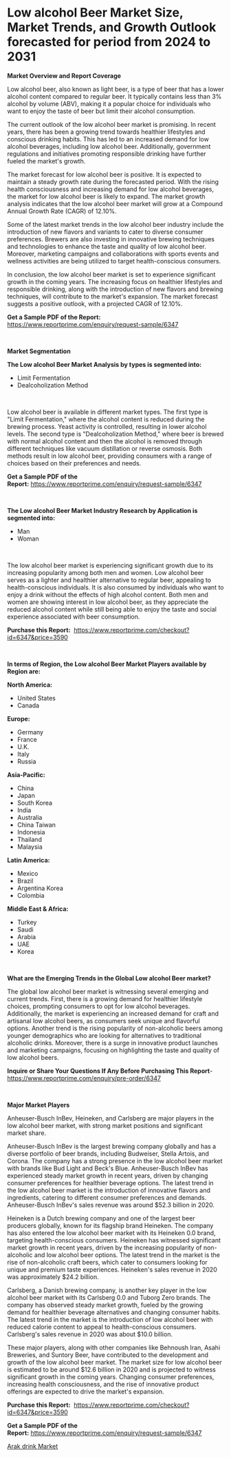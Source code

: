 <p><h1>Low alcohol Beer Market Size, Market Trends, and Growth Outlook forecasted for period from 2024 to 2031</h1></p><p><strong>Market Overview and Report Coverage</strong></p>
<p><p>Low alcohol beer, also known as light beer, is a type of beer that has a lower alcohol content compared to regular beer. It typically contains less than 3% alcohol by volume (ABV), making it a popular choice for individuals who want to enjoy the taste of beer but limit their alcohol consumption.</p><p>The current outlook of the low alcohol beer market is promising. In recent years, there has been a growing trend towards healthier lifestyles and conscious drinking habits. This has led to an increased demand for low alcohol beverages, including low alcohol beer. Additionally, government regulations and initiatives promoting responsible drinking have further fueled the market's growth.</p><p>The market forecast for low alcohol beer is positive. It is expected to maintain a steady growth rate during the forecasted period. With the rising health consciousness and increasing demand for low alcohol beverages, the market for low alcohol beer is likely to expand. The market growth analysis indicates that the low alcohol beer market will grow at a Compound Annual Growth Rate (CAGR) of 12.10%.</p><p>Some of the latest market trends in the low alcohol beer industry include the introduction of new flavors and variants to cater to diverse consumer preferences. Brewers are also investing in innovative brewing techniques and technologies to enhance the taste and quality of low alcohol beer. Moreover, marketing campaigns and collaborations with sports events and wellness activities are being utilized to target health-conscious consumers.</p><p>In conclusion, the low alcohol beer market is set to experience significant growth in the coming years. The increasing focus on healthier lifestyles and responsible drinking, along with the introduction of new flavors and brewing techniques, will contribute to the market's expansion. The market forecast suggests a positive outlook, with a projected CAGR of 12.10%.</p></p>
<p><strong>Get a Sample PDF of the Report:</strong> <a href="https://www.reportprime.com/enquiry/request-sample/6347">https://www.reportprime.com/enquiry/request-sample/6347</a></p>
<p>&nbsp;</p>
<p><strong>Market Segmentation</strong></p>
<p><strong>The Low alcohol Beer Market Analysis by types is segmented into:</strong></p>
<p><ul><li>Limit Fermentation</li><li>Dealcoholization Method</li></ul></p>
<p>&nbsp;</p>
<p><p>Low alcohol beer is available in different market types. The first type is "Limit Fermentation," where the alcohol content is reduced during the brewing process. Yeast activity is controlled, resulting in lower alcohol levels. The second type is "Dealcoholization Method," where beer is brewed with normal alcohol content and then the alcohol is removed through different techniques like vacuum distillation or reverse osmosis. Both methods result in low alcohol beer, providing consumers with a range of choices based on their preferences and needs.</p></p>
<p><strong>Get a Sample PDF of the Report:</strong>&nbsp;<a href="https://www.reportprime.com/enquiry/request-sample/6347">https://www.reportprime.com/enquiry/request-sample/6347</a></p>
<p>&nbsp;</p>
<p><strong>The Low alcohol Beer Market Industry Research by Application is segmented into:</strong></p>
<p><ul><li>Man</li><li>Woman</li></ul></p>
<p>&nbsp;</p>
<p><p>The low alcohol beer market is experiencing significant growth due to its increasing popularity among both men and women. Low alcohol beer serves as a lighter and healthier alternative to regular beer, appealing to health-conscious individuals. It is also consumed by individuals who want to enjoy a drink without the effects of high alcohol content. Both men and women are showing interest in low alcohol beer, as they appreciate the reduced alcohol content while still being able to enjoy the taste and social experience associated with beer consumption.</p></p>
<p><strong>Purchase this Report:</strong>&nbsp; <a href="https://www.reportprime.com/checkout?id=6347&price=3590">https://www.reportprime.com/checkout?id=6347&price=3590</a></p>
<p>&nbsp;</p>
<p><strong>In terms of Region, the Low alcohol Beer Market Players available by Region are:</strong></p>
<p>
    <p> <strong> North America: </strong>
        <ul>
            <li>United States</li>
            <li>Canada</li>
        </ul>
        </p> 
    <p> <strong> Europe: </strong>
        <ul>
            <li>Germany</li>
            <li>France</li>
            <li>U.K.</li>
            <li>Italy</li>
            <li>Russia</li>
        </ul>
        </p> 
    <p> <strong> Asia-Pacific: </strong>
        <ul>
            <li>China</li>
            <li>Japan</li>
            <li>South Korea</li>
            <li>India</li>
            <li>Australia</li>
            <li>China Taiwan</li>
            <li>Indonesia</li>
            <li>Thailand</li>
            <li>Malaysia</li>
        </ul>
        </p> 
    <p> <strong> Latin America: </strong>
        <ul>
            <li>Mexico</li>
            <li>Brazil</li>
            <li>Argentina Korea</li>
            <li>Colombia</li>
        </ul>
        </p> 
    <p> <strong> Middle East & Africa: </strong>
        <ul>
            <li>Turkey</li>
            <li>Saudi</li>
            <li>Arabia</li>
            <li>UAE</li>
            <li>Korea</li>
        </ul>
    </p>
    </p>
<p>&nbsp;</p>
<p><strong>What are the Emerging Trends in the Global Low alcohol Beer market?</strong></p>
<p><p>The global low alcohol beer market is witnessing several emerging and current trends. First, there is a growing demand for healthier lifestyle choices, prompting consumers to opt for low alcohol beverages. Additionally, the market is experiencing an increased demand for craft and artisanal low alcohol beers, as consumers seek unique and flavorful options. Another trend is the rising popularity of non-alcoholic beers among younger demographics who are looking for alternatives to traditional alcoholic drinks. Moreover, there is a surge in innovative product launches and marketing campaigns, focusing on highlighting the taste and quality of low alcohol beers.</p></p>
<p><strong>Inquire or Share Your Questions If Any Before Purchasing This Report</strong>- <a href="https://www.reportprime.com/enquiry/pre-order/6347">https://www.reportprime.com/enquiry/pre-order/6347</a></p>
<p>&nbsp;</p>
<p><strong>Major Market Players</strong></p>
<p><p>Anheuser-Busch InBev, Heineken, and Carlsberg are major players in the low alcohol beer market, with strong market positions and significant market share.</p><p>Anheuser-Busch InBev is the largest brewing company globally and has a diverse portfolio of beer brands, including Budweiser, Stella Artois, and Corona. The company has a strong presence in the low alcohol beer market with brands like Bud Light and Beck's Blue. Anheuser-Busch InBev has experienced steady market growth in recent years, driven by changing consumer preferences for healthier beverage options. The latest trend in the low alcohol beer market is the introduction of innovative flavors and ingredients, catering to different consumer preferences and demands. Anheuser-Busch InBev's sales revenue was around $52.3 billion in 2020.</p><p>Heineken is a Dutch brewing company and one of the largest beer producers globally, known for its flagship brand Heineken. The company has also entered the low alcohol beer market with its Heineken 0.0 brand, targeting health-conscious consumers. Heineken has witnessed significant market growth in recent years, driven by the increasing popularity of non-alcoholic and low alcohol beer options. The latest trend in the market is the rise of non-alcoholic craft beers, which cater to consumers looking for unique and premium taste experiences. Heineken's sales revenue in 2020 was approximately $24.2 billion.</p><p>Carlsberg, a Danish brewing company, is another key player in the low alcohol beer market with its Carlsberg 0.0 and Tuborg Zero brands. The company has observed steady market growth, fueled by the growing demand for healthier beverage alternatives and changing consumer habits. The latest trend in the market is the introduction of low alcohol beer with reduced calorie content to appeal to health-conscious consumers. Carlsberg's sales revenue in 2020 was about $10.0 billion.</p><p>These major players, along with other companies like Behnoush Iran, Asahi Breweries, and Suntory Beer, have contributed to the development and growth of the low alcohol beer market. The market size for low alcohol beer is estimated to be around $12.6 billion in 2020 and is projected to witness significant growth in the coming years. Changing consumer preferences, increasing health consciousness, and the rise of innovative product offerings are expected to drive the market's expansion.</p></p>
<p><strong>Purchase this Report:</strong>&nbsp;&nbsp;<a href="https://www.reportprime.com/checkout?id=6347&price=3590">https://www.reportprime.com/checkout?id=6347&price=3590</a></p>
<p></p>
<p><strong>Get a Sample PDF of the Report:</strong>&nbsp;<a href="https://www.reportprime.com/enquiry/request-sample/6347">https://www.reportprime.com/enquiry/request-sample/6347</a></p>
<p><p><a href="https://github.com/mohamedbakry57/Market-Research-Report-List-1/blob/main/arak-drink-market.md">Arak drink Market</a></p></p>